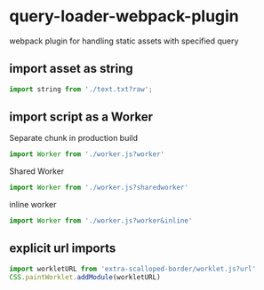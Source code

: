 # query-loader-webpack-plugin

webpack plugin for handling static assets with specified query

## import asset as string

```js
import string from './text.txt?raw';
```

## import script as a Worker

Separate chunk in production build

```js
import Worker from './worker.js?worker'
```

Shared Worker

```js
import Worker from './worker.js?sharedworker'
```

inline worker

```js
import Worker from './worker.js?worker&inline'
```

## explicit url imports

```js
import workletURL from 'extra-scalloped-border/worklet.js?url'
CSS.paintWorklet.addModule(workletURL)
```
